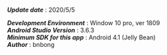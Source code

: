 ***Update date*** : 2020/5/5                                                

***Development Environment*** : Window 10 pro, ver 1809                                                                 
***Android Studio Version*** : 3.6.3                                                                             
***Minimum SDK for this app*** : Android 4.1 (Jelly Bean)                                                               
***Author*** : bnbong
